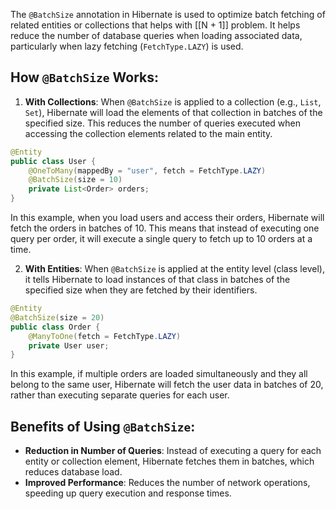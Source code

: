 The `@BatchSize` annotation in Hibernate is used to optimize batch fetching of related entities or collections that helps with [[N + 1]] problem. It helps reduce the number of database queries when loading associated data, particularly when lazy fetching (`FetchType.LAZY`) is used.

## How `@BatchSize` Works:

1. **With Collections**: When `@BatchSize` is applied to a collection (e.g., `List`, `Set`), Hibernate will load the elements of that collection in batches of the specified size. This reduces the number of queries executed when accessing the collection elements related to the main entity.
   
```java
@Entity
public class User {
    @OneToMany(mappedBy = "user", fetch = FetchType.LAZY)
    @BatchSize(size = 10)
    private List<Order> orders;
}
```

In this example, when you load users and access their orders, Hibernate will fetch the orders in batches of 10. This means that instead of executing one query per order, it will execute a single query to fetch up to 10 orders at a time.

2. **With Entities**: When `@BatchSize` is applied at the entity level (class level), it tells Hibernate to load instances of that class in batches of the specified size when they are fetched by their identifiers.
   
```java
@Entity
@BatchSize(size = 20)
public class Order {
    @ManyToOne(fetch = FetchType.LAZY)
    private User user;
}
```

In this example, if multiple orders are loaded simultaneously and they all belong to the same user, Hibernate will fetch the user data in batches of 20, rather than executing separate queries for each user.

## Benefits of Using `@BatchSize`:

- **Reduction in Number of Queries**: Instead of executing a query for each entity or collection element, Hibernate fetches them in batches, which reduces database load.
- **Improved Performance**: Reduces the number of network operations, speeding up query execution and response times.